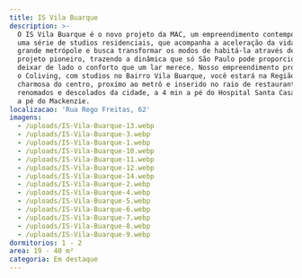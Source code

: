 ```yaml
---
title: IS Vila Buarque
description: >-
  O IS Vila Buarque é o novo projeto da MAC, um empreendimento contemporâneo com
  uma série de studios residenciais, que acompanha a aceleração da vida na
  grande metrópole e busca transformar os modos de habitá-la através de um
  projeto pioneiro, trazendo a dinâmica que só São Paulo pode proporcionar, sem
  deixar de lado o conforto que um lar merece. Nosso empreendimento proporciona
  o Coliving, com studios no Bairro Vila Buarque, você estará na Região mais
  charmosa do centro, proxímo ao metrô e inserido no raio de restaurantes mais
  renomados e descolados da cidade, a 4 min a pé do Hospital Santa Casa e 10 min
  a pé do Mackenzie.
localizacao: 'Rua Rego Freitas, 62'
imagens:
  - /uploads/IS-Vila-Buarque-13.webp
  - /uploads/IS-Vila-Buarque-3.webp
  - /uploads/IS-Vila-Buarque-1.webp
  - /uploads/IS-Vila-Buarque-10.webp
  - /uploads/IS-Vila-Buarque-11.webp
  - /uploads/IS-Vila-Buarque-12.webp
  - /uploads/IS-Vila-Buarque-14.webp
  - /uploads/IS-Vila-Buarque-2.webp
  - /uploads/IS-Vila-Buarque-4.webp
  - /uploads/IS-Vila-Buarque-5.webp
  - /uploads/IS-Vila-Buarque-6.webp
  - /uploads/IS-Vila-Buarque-7.webp
  - /uploads/IS-Vila-Buarque-8.webp
  - /uploads/IS-Vila-Buarque-9.webp
dormitorios: 1 - 2
area: 19 - 40 m²
categoria: Em destaque
---
```


